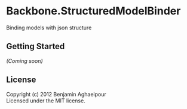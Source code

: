 # Backbone.StructuredModelBinder

Binding models with json structure

## Getting Started
_(Coming soon)_

## License
Copyright (c) 2012 Benjamin Aghaeipour  
Licensed under the MIT license.
